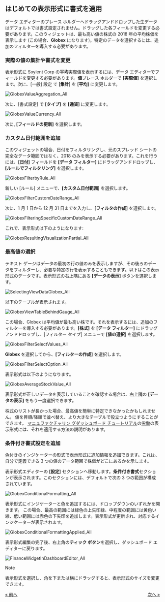 ## はじめての表示形式に書式を適用

データ エディターのプレース ホルダーへドラッグアンドドロップした生データはデフォルトでは書式設定されません。ドラッグした各フィールドを変更する必要があります。このウィジェットは、最も高い値の株式の 2018 年の平均株価を表示します (この場合、**Globex** になります)。特定のデータを選択するには、追加のフィルターを導入する必要があります。

### 実際の値の集計や書式を変更

表示形式に Soylent Corp の**平均**実際値を表示するには、データ エディターでフィールドを変更する必要があります。**値**プレース ホルダーで **[実際値]** を選択します。次に、[一般] 設定 で **[集計]** を **[平均]** に変更します。

![GlobexValueAggregation\_All](images/GlobexValueAggregation_All.png)

次に、[書式設定] で **[タイプ]** を **[通貨]** に変更します。

![GlobexValueCurrency\_All](images/GlobexValueCurrency_All.png)

次に, **[フィールドの更新]** を選択します。

### カスタム日付範囲を追加

このウィジェットの場合、日付をフィルタリングし、元のスプレッド シートの完全なデータ範囲ではなく、2018 のみを表示する必要があります。これを行うには、**[日付]** フィールドを **[データ フィルター]** にドラッグアンドドロップし、**[ルールでフィルタリング]** を選択します。

![GlobexFilterbyRule\_All](images/GlobexFilterbyRule_All.png)

新しい [ルール] メニューで、**[カスタム日付範囲]** を選択します。

![GlobexFilterCustomDateRange\_All](images/GlobexFilterCustomDateRange_All.png)

次に、1 月 1 日から 12 月 31 日までを入力し、**[フィルタの作成]** を選択します。

![GlobexFilteringSpecificCustomDateRange\_All](images/GlobexFilteringSpecificCustomDateRange_All.png)

これで、表示形式は下のようになります:

![GlobexResultingVisualizationPartial\_All](images/GlobexResultingVisualizationPartial_All.png)

### 最高値の選択

テキスト ゲージはデータの最初の行の値のみを表示しますが、その後ろのデータをフィルターし、必要な特定の行を表示することもできます。以下はこの表示形式のデータです。表示形式の右上隅にある **[データの表示]** ボタンを選択します。

![SelectingViewDataGlobex\_All](images/SelectingViewDataGlobex_All.png)

以下のテーブルが表示されます。

![GlobexViewTableBehindGauge\_All](images/GlobexViewTableBehindGauge_All.png)

この場合、Globex は平均値が最も高い株です。それを表示するには、追加のフィルターを導入する必要があります。**[株式]** を **[データ フィルター]** にドラッグアンドドロップし、[フィルター タイプ] メニューで **[値の選択]** を選択します。

![GlobexFilterSelectValues\_All](images/GlobexFilterSelectValues_All.png)

**Globex** を選択してから、**[フィルターの作成]** を選択します。

![GlobexFilterSelectOption\_All](images/GlobexFilterSelectOption_All.png)

表示形式は以下のようになります。

![GlobexAverageStockValue\_All](images/GlobexAverageStockValue_All.png)

表示形式が正しいデータを表示していることを確認する場合は、右上隅の **[データの表示]** をもう一度選択できます。

<div class="note">

株式のリストが長かった場合、最高値を簡単に特定できなかったかもしれません。
値を昇順/降順で並べ替え、より大きなテーブルで役立つようにすることができます。
[マニュファクチャリン グダッシュボード チュートリアル](manufacturing-dashboard-tutorial.md)の[労働](~/jp/dashboard-tutorials/manufacturing-dashboard/manufacturing-adding-other-visualizations#labor-cost)の表示形式には、それを適用する方法の説明があります。

### 条件付き書式設定を追加

色付きのインジケーターの形式で表示形式に追加情報を追加できます。これは、自分で定義できる 3 つの値のデータ範囲で株価がどこにあるかを示します。

表示形式エディターの **[設定]** セクションへ移動します。**条件付き書式**セクションが表示されます。このセクションには、デフォルトで次の 3 つの範囲が構成されています。

![GlobexConditionalFormatting\_All](images/GlobexConditionalFormatting_All.png)

表示形式にインジケーターと色を追加するには、ドロップダウンのいずれかを開きます。
この場合、最高の範囲には緑色の上矢印緑、中程度の範囲には黄色い線、低い範囲には赤色の下矢印を追加します。表示形式が更新され、対応するインジケーターが表示されます。

![GlobexConditionalFormattingApplied\_All](images/GlobexConditionalFormattingApplied_All.png)

表示形式編集の完了後、右上角の**ティック ボタン**を選択し、ダッシュボード エディターに戻ります。

![FinanceWidgetInDashboardEditor\_All](images/FinanceWidgetInDashboardEditor_All.png)

>[!NOTE]
>表示形式を選択し、角を下または横にドラッグすると、表示形式のサイズを変更できます。

<style>
.previous {
    text-align: left
}

.next {
    float: right
}

</style>

<a href="finance-selecting-data-visualization.md" class="previous">&laquo; 前へ</a>
<a href="finance-applying-theme.md" class="next">次へ &raquo;</a>